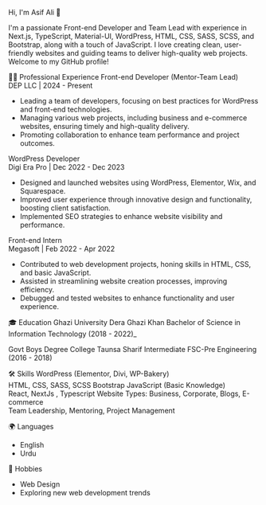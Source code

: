 Hi, I'm Asif Ali 👋

I'm a passionate Front-end Developer and Team Lead with experience in Next.js, TypeScript, Material-UI, WordPress, HTML, CSS, SASS, SCSS, and Bootstrap, along with a touch of JavaScript. I love creating clean, user-friendly websites and guiding teams to deliver high-quality web projects. Welcome to my GitHub profile!

👨‍💻 Professional Experience
Front-end Developer (Mentor-Team Lead)  
DEP LLC | 2024 - Present 
- Leading a team of developers, focusing on best practices for WordPress and front-end technologies.  
- Managing various web projects, including business and e-commerce websites, ensuring timely and high-quality delivery.  
- Promoting collaboration to enhance team performance and project outcomes.

 WordPress Developer  
Digi Era Pro | Dec 2022 - Dec 2023 
- Designed and launched websites using WordPress, Elementor, Wix, and Squarespace.  
- Improved user experience through innovative design and functionality, boosting client satisfaction.  
- Implemented SEO strategies to enhance website visibility and performance.

Front-end Intern  
Megasoft | Feb 2022 - Apr 2022  
- Contributed to web development projects, honing skills in HTML, CSS, and basic JavaScript.  
- Assisted in streamlining website creation processes, improving efficiency.  
- Debugged and tested websites to enhance functionality and user experience.

🎓 Education
Ghazi University Dera Ghazi Khan 
Bachelor of Science in Information Technology (2018 - 2022)_  

Govt Boys Degree College Taunsa Sharif
Intermediate FSC-Pre Engineering (2016 - 2018)

🛠️ Skills
WordPress (Elementor, Divi, WP-Bakery)  
HTML, CSS, SASS, SCSS 
Bootstrap 
JavaScript (Basic Knowledge)  
React, NextJs , Typescript
Website Types: Business, Corporate, Blogs, E-commerce  
Team Leadership, Mentoring, Project Management

🌍 Languages
- English  
- Urdu

🎨 Hobbies
- Web Design  
- Exploring new web development trends
